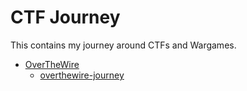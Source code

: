 # CTF Journey

This contains my journey around CTFs and Wargames.

- [OverTheWire](https://overthewire.org/)
  - [overthewire-journey](https://github.com/zaerald/overthewire-journey)

